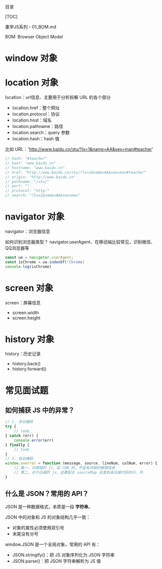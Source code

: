 目录

[TOC]


重学JS系列 - 01_BOM.md



BOM: Browser Object Model

# window 对象

# location 对象
location：url信息、主要用于分析拆解 URL 的各个部分

- location.href：整个网址 
- location.protocol：协议
- location.host：域名 
- location.pathname：路径 
- location.search：query 参数
- location.hash：hash 值

比如 URL：'http://www.baidu.cn/stu/?lx=1&name=AA&sex=man#teacher'
```js
// hash: "#teacher"
// host: "www.baidu.cn"
// hostname: "www.baidu.cn"
// href: "http://www.baidu.cn/stu/?lx=1&name=AA&sex=man#teacher"
// origin: "http://www.baidu.cn"
// pathname: "/stu/"
// port: ""
// protocol: "http:"
// search: "?lx=1&name=AA&sex=man"
```

# navigator 对象
navigator：浏览器信息

如何识别浏览器类型？ navigator.userAgent、在移动端比较常见，识别微信、QQ浏览器等
```js
const ua = navigator.userAgent;
const isChrome = ua.indexOf('Chrome)
console.log(isChrome)
```

# screen 对象
screen：屏幕信息
- screen.width
- screen.height

# history 对象
history：历史记录
- history.back()
- history.forward()

# 常见面试题
## 如何捕获 JS 中的异常？
```js
// 1. 手动捕获
try {
    // todo
} catch (err) {
    console.error(err)
} finally {
    // todo
}
// 2. 自动捕获
window.onerror = function (message, source, lineNum, colNum, error) {
    // 第一，对跨域的 js，如 CDN 的，不会有详细的报错信息
    // 第二，对于压缩的 js，还要配合 sourceMap 反查到未压缩代码的行、列 
}
```

## 什么是 JSON？常用的 API？
JSON 是一种数据格式，本质是一段 **字符串**。

JSON 中的对象和 JS 的对象结构几乎一致：
- 对象的属性必须使用双引号
- 末尾没有分号
  
window.JSON 是一个全局对象，常用的 API 有：
- JSON.stringify()：把 JS 对象序列化为 JSON 字符串
- JSON.parse()：把 JSON 字符串解析为 JS 值




